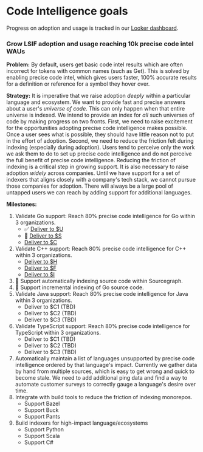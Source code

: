 # Code Intelligence goals

Progress on adoption and usage is tracked in our [Looker dashboard](https://sourcegraph.looker.com/dashboards/131).

### Grow LSIF adoption and usage reaching 10k precise code intel WAUs

**Problem:** By default, users get basic code intel results which are often incorrect for tokens with common names (such as Get). This is solved by enabling precise code intel, which gives users faster, 100% accurate results for a definition or reference for a symbol they hover over. 

**Strategy:** It is imperative that we raise adoption *deeply* within a particular language and ecosystem. We want to provide fast and precise answers about a user's _universe of code_. This can only happen when that entire universe is indexed. We intend to provide an index for _all_ such universes of code by making progress on two fronts. First, we need to raise excitement for the opportunities adopting precise code intelligence makes possible. Once a user sees what is possible, they should have little reason not to put in the effort of adoption. Second, we need to reduce the friction felt during indexing (especially during adoption). Users tend to perceive only the work we ask them to do to set up precise code intelligence and do not perceive the full benefit of precise code intelligence. Reducing the friction of indexing is a critical step in growing support. It is also necessary to raise adoption *widely* across companies. Until we have support for a set of indexers that aligns closely with a company's tech stack, we cannot pursue those companies for adoption. There will always be a large pool of untapped users we can reach by adding support for additional languages.

**Milestones:**

1. Validate Go support: Reach 80% precise code intelligence for Go within 3 organizations.
    - ✅ [Deliver to $U](https://github.com/sourcegraph/customer/issues/78)
    - 🔄 [Deliver to $S](https://github.com/sourcegraph/customer/issues/77)
    - [Deliver to $C](https://github.com/sourcegraph/customer/issues/76)
1. Validate C++ support: Reach 80% precise code intelligence for C++ within 3 organizations.
    - [Deliver to $H](https://github.com/sourcegraph/customer/issues/86)
    - [Deliver to $F](https://github.com/sourcegraph/customer/issues/87)
    - [Deliver to $I](https://github.com/sourcegraph/customer/issues/88)
1. 🔄 Support automatically indexing source code within Sourcegraph.
1. 🔄 Support incremental indexing of Go source code.
1. Validate Java support: Reach 80% precise code intelligence for Java within 3 organizations.
    - Deliver to $C1 (TBD)
    - Deliver to $C2 (TBD)
    - Deliver to $C3 (TBD)
1. Validate TypeScript support: Reach 80% precise code intelligence for TypeScript within 3 organizations.
    - Deliver to $C1 (TBD)
    - Deliver to $C2 (TBD)
    - Deliver to $C3 (TBD)
1. Automatically maintain a list of languages unsupported by precise code intelligence ordered by that language's impact. Currently we gather data by hand from multiple sources, which is easy to get wrong and quick to become stale. We need to add additional ping data and find a way to automate customer surveys to correctly gauge a language's desire over time.
1. Integrate with build tools to reduce the friction of indexing monorepos.
    - Support Bazel
    - Support Buck
    - Support Pants
1. Build indexers for high-impact language/ecosystems
    - Support Python
    - Support Scala
    - Support C#

